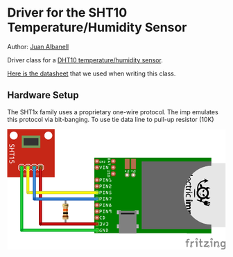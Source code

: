 Driver for the SHT10 Temperature/Humidity Sensor
===================================

Author: [Juan Albanell](https://github.com/juanderful11/)

Driver class for a [DHT10 temperature/humidity sensor](http://www.adafruit.com/products/1298?&main_page=product_info&products_id=1298).

[Here is the datasheet](http://www.adafruit.com/datasheets/Sensirion_Humidity_SHT1x_Datasheet_V5.pdf) that we used when writing this class.

## Hardware Setup
The SHT1x family uses a proprietary one-wire protocol. The imp emulates this protocol via bit-banging. 
To use tie data line to pull-up resistor (10K)

![Connecting a SHT10 to an Electric Imp Card](SHT10_bb.png "Connection Diagram")